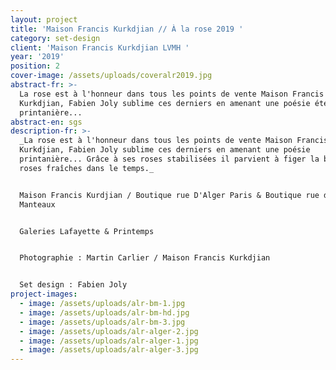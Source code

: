 ```yaml
---
layout: project
title: 'Maison Francis Kurkdjian // À la rose 2019 '
category: set-design
client: 'Maison Francis Kurkdjian LVMH '
year: '2019'
position: 2
cover-image: /assets/uploads/coveralr2019.jpg
abstract-fr: >-
  La rose est à l'honneur dans tous les points de vente Maison Francis
  Kurkdjian, Fabien Joly sublime ces derniers en amenant une poésie éternelle
  printanière...
abstract-en: sgs
description-fr: >-
  _La rose est à l'honneur dans tous les points de vente Maison Francis
  Kurkdjian, Fabien Joly sublime ces derniers en amenant une poésie
  printanière... Grâce à ses roses stabilisées il parvient à figer la beauté des
  roses fraîches dans le temps._


  Maison Francis Kurdjian / Boutique rue D'Alger Paris & Boutique rue des Blancs
  Manteaux 


  Galeries Lafayette & Printemps 


  Photographie : Martin Carlier / Maison Francis Kurkdjian


  Set design : Fabien Joly
project-images:
  - image: /assets/uploads/alr-bm-1.jpg
  - image: /assets/uploads/alr-bm-hd.jpg
  - image: /assets/uploads/alr-bm-3.jpg
  - image: /assets/uploads/alr-alger-2.jpg
  - image: /assets/uploads/alr-alger-1.jpg
  - image: /assets/uploads/alr-alger-3.jpg
---
```


